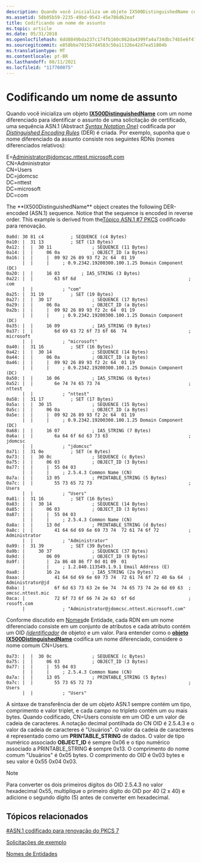 ```yaml
---
description: Quando você inicializa um objeto IX500DistinguishedName com um nome diferenciado para identificar o assunto de uma solicitação de certificado, uma sequência ASN.1 (Abstract Syntax Notation One) codificada por Distinguished Encoding Rules (DER) é criada.
ms.assetid: 58b05b59-2235-49bd-9543-45e786d62eaf
title: Codificando um nome de assunto
ms.topic: article
ms.date: 05/31/2018
ms.openlocfilehash: 6dd8849bda237c174fb160c862da4399fa4a734dbc74b5e6f476e1c59d22d1fb
ms.sourcegitcommit: e858bbe701567d4583c50a11326e42d7ea51804b
ms.translationtype: MT
ms.contentlocale: pt-BR
ms.lasthandoff: 08/11/2021
ms.locfileid: "117780075"
---
```

# <a name="encoding-a-subject-name"></a>Codificando um nome de assunto

Quando você inicializa um objeto [**IX500DistinguishedName**](/windows/desktop/api/CertEnroll/nn-certenroll-ix500distinguishedname) com um nome diferenciado para identificar o assunto de uma solicitação de certificado, uma sequência ASN.1 (Abstract [*Syntax Notation One)*](/windows/desktop/SecGloss/a-gly) codificada por [*Distinguished Encoding Rules*](/windows/desktop/SecGloss/d-gly) (DER) é criada. Por exemplo, suponha que o nome diferenciado da assunto consiste nos seguintes RDNs (nomes diferenciados relativos):<dl> E=Administrator@jdomcsc.nttest.microsoft.com  
CN=Administrator  
CN=Users  
DC=jdomcsc  
DC=nttest  
DC=microsoft  
DC=com  
</dl>The **IX500DistinguishedName** object creates the following DER-encoded (ASN.1) sequence. Notice that the sequence is encoded in reverse order. This example is derived from the<a href="pkcs--7-renewal-encoded-asn-1.md">Tópico ASN.1 #7 PKCS</a> codificado para renovação.

``` syntax
0a0d: 30 81 c4          ; SEQUENCE (c4 Bytes)
0a10: |  31 13          ; SET (13 Bytes)
0a12: |  |  30 11               ; SEQUENCE (11 Bytes)
0a14: |  |     06 0a            ; OBJECT_ID (a Bytes)
0a16: |  |     |  09 92 26 89 93 f2 2c 64  01 19
      |  |     |     ; 0.9.2342.19200300.100.1.25 Domain Component (DC)
0a20: |  |     16 03        ; IA5_STRING (3 Bytes)
0a22: |  |        63 6f 6d                                          ; com
      |  |           ; "com"
0a25: |  31 19          ; SET (19 Bytes)
0a27: |  |  30 17               ; SEQUENCE (17 Bytes)
0a29: |  |     06 0a            ; OBJECT_ID (a Bytes)
0a2b: |  |     |  09 92 26 89 93 f2 2c 64  01 19
      |  |     |     ; 0.9.2342.19200300.100.1.25 Domain Component (DC)
0a35: |  |     16 09            ; IA5_STRING (9 Bytes)
0a37: |  |        6d 69 63 72 6f 73 6f 66  74                       ; microsoft
      |  |           ; "microsoft"
0a40: |  31 16          ; SET (16 Bytes)
0a42: |  |  30 14               ; SEQUENCE (14 Bytes)
0a44: |  |     06 0a            ; OBJECT_ID (a Bytes)
0a46: |  |     |  09 92 26 89 93 f2 2c 64  01 19
      |  |     |     ; 0.9.2342.19200300.100.1.25 Domain Component (DC)
0a50: |  |     16 06            ; IA5_STRING (6 Bytes)
0a52: |  |        6e 74 74 65 73 74                                 ; nttest
      |  |           ; "nttest"
0a58: |  31 17          ; SET (17 Bytes)
0a5a: |  |  30 15               ; SEQUENCE (15 Bytes)
0a5c: |  |     06 0a            ; OBJECT_ID (a Bytes)
0a5e: |  |     |  09 92 26 89 93 f2 2c 64  01 19
      |  |     |     ; 0.9.2342.19200300.100.1.25 Domain Component (DC)
0a68: |  |     16 07            ; IA5_STRING (7 Bytes)
0a6a: |  |        6a 64 6f 6d 63 73 63                              ; jdomcsc
      |  |           ; "jdomcsc"
0a71: |  31 0e          ; SET (e Bytes)
0a73: |  |  30 0c               ; SEQUENCE (c Bytes)
0a75: |  |     06 03            ; OBJECT_ID (3 Bytes)
0a77: |  |     |  55 04 03
      |  |     |     ; 2.5.4.3 Common Name (CN)
0a7a: |  |     13 05            ; PRINTABLE_STRING (5 Bytes)
0a7c: |  |        55 73 65 72 73                                    ; Users
      |  |           ; "Users"
0a81: |  31 16          ; SET (16 Bytes)
0a83: |  |  30 14               ; SEQUENCE (14 Bytes)
0a85: |  |     06 03            ; OBJECT_ID (3 Bytes)
0a87: |  |     |  55 04 03
      |  |     |     ; 2.5.4.3 Common Name (CN)
0a8a: |  |     13 0d            ; PRINTABLE_STRING (d Bytes)
0a8c: |  |        41 64 6d 69 6e 69 73 74  72 61 74 6f 72           ; Administrator
      |  |           ; "Administrator"
0a99: |  31 39          ; SET (39 Bytes)
0a9b: |     30 37               ; SEQUENCE (37 Bytes)
0a9d: |        06 09            ; OBJECT_ID (9 Bytes)
0a9f: |        |  2a 86 48 86 f7 0d 01 09  01
      |        |     ; 1.2.840.113549.1.9.1 Email Address (E)
0aa8: |        16 2a            ; IA5_STRING (2a Bytes)
0aaa: |           41 64 6d 69 6e 69 73 74  72 61 74 6f 72 40 6a 64  ; Administrator@jd
0aba: |           6f 6d 63 73 63 2e 6e 74  74 65 73 74 2e 6d 69 63  ; omcsc.nttest.mic
0aca: |           72 6f 73 6f 66 74 2e 63  6f 6d                    ; rosoft.com
      |              ; "Administrator@jdomcsc.nttest.microsoft.com"
```

Conforme discutido em [Nomes](subject-names.md)de Entidade, cada RDN em um nome diferenciado consiste em um conjunto de atributos e cada atributo contém um OID [*(identificador*](/windows/desktop/SecGloss/o-gly) de objeto) e um valor. Para entender como o [**objeto IX500DistinguishedName**](/windows/desktop/api/CertEnroll/nn-certenroll-ix500distinguishedname) codifica um nome diferenciado, considere o nome comum CN=Users.

``` syntax
0a73: |  |  30 0c               ; SEQUENCE (c Bytes)
0a75: |  |     06 03            ; OBJECT_ID (3 Bytes)
0a77: |  |     |  55 04 03
      |  |     |     ; 2.5.4.3 Common Name (CN)
0a7a: |  |     13 05            ; PRINTABLE_STRING (5 Bytes)
0a7c: |  |        55 73 65 72 73                                    ; Users
      |  |           ; "Users"
```

A sintaxe de transferência der de um objeto ASN.1 sempre contém um tipo, comprimento e valor triplet, e cada campo no tripleto contém um ou mais bytes. Quando codificado, CN=Users consiste em um OID e um valor de cadeia de caracteres. A notação decimal pontilhada do CN OID é 2.5.4.3 e o valor da cadeia de caracteres é "Usuários". O valor da cadeia de caracteres é representado como um **PRINTABLE_STRING** de dados. O valor de tipo numérico associado **OBJECT_ID** é sempre 0x06 e o tipo numérico associado a PRINTABLE_STRING **é** sempre 0x13. O comprimento do nome comum "Usuários" é 0x05 bytes. O comprimento do OID é 0x03 bytes e seu valor é 0x55 0x04 0x03.

> [!Note]  
> Para converter os dois primeiros dígitos do OID 2.5.4.3 no valor hexadecimal 0x55, multiplique o primeiro dígito do OID por 40 (2 x 40) e adicione o segundo dígito (5) antes de converter em hexadecimal.

 

## <a name="related-topics"></a>Tópicos relacionados

<dl> <dt>

[\#ASN.1 codificado para renovação do PKCS 7](pkcs--7-renewal-encoded-asn-1.md)
</dt> <dt>

[Solicitações de exemplo](sample-requests.md)
</dt> <dt>

[Nomes de Entidades](subject-names.md)
</dt> </dl>

 

 
